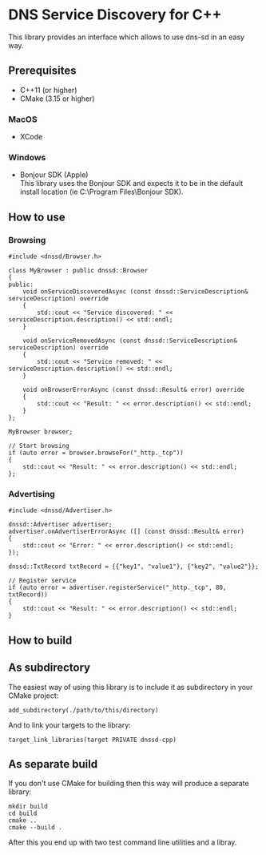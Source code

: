 # DNS Service Discovery for C++

This library provides an interface which allows to use dns-sd in an easy way.

## Prerequisites

* C++11 (or higher)
* CMake (3.15 or higher)

### MacOS
  
* XCode

### Windows

* Bonjour SDK (Apple)  
This library uses the Bonjour SDK and expects it to be in the default install location (ie C:\Program Files\Bonjour SDK).

## How to use

### Browsing

    #include <dnssd/Browser.h>

    class MyBrowser : public dnssd::Browser
    {
    public:
        void onServiceDiscoveredAsync (const dnssd::ServiceDescription& serviceDescription) override
        {
            std::cout << "Service discovered: " << serviceDescription.description() << std::endl;
        }
    
        void onServiceRemovedAsync (const dnssd::ServiceDescription& serviceDescription) override
        {
            std::cout << "Service removed: " << serviceDescription.description() << std::endl;
        }
    
        void onBrowserErrorAsync (const dnssd::Result& error) override
        {
            std::cout << "Result: " << error.description() << std::endl;
        }
    };

    MyBrowser browser;

    // Start browsing
    if (auto error = browser.browseFor("_http._tcp"))
    {
        std::cout << "Result: " << error.description() << std::endl;
    };
    
### Advertising

    #include <dnssd/Advertiser.h>

    dnssd::Advertiser advertiser;
    advertiser.onAdvertiserErrorAsync ([] (const dnssd::Result& error) 
    {
        std::cout << "Error: " << error.description() << std::endl;
    });

    dnssd::TxtRecord txtRecord = {{"key1", "value1"}, {"key2", "value2"}};

    // Register service
    if (auto error = advertiser.registerService("_http._tcp", 80, txtRecord))
    {
        std::cout << "Result: " << error.description() << std::endl;
    }

## How to build

## As subdirectory

The easiest way of using this library is to include it as subdirectory in your CMake project:

    add_subdirectory(./path/to/this/directory)
    
And to link your targets to the library:

    target_link_libraries(target PRIVATE dnssd-cpp)
    
## As separate build

If you don't use CMake for building then this way will produce a separate library:

    mkdir build 
    cd build
    cmake ..
    cmake --build .
    
After this you end up with two test command line utilities and a libray.
